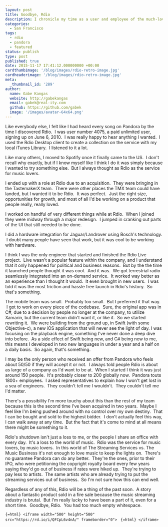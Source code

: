 ```yaml
---
layout: post
title: Goodbye, Rdio
description: I chronicle my time as a user and employee of the much-loved music streaming service.
categories:
  - San Francisco
tags:
  - rdio
  - pandora
  - featured
status: publish
type: post
published: true
date: 2015-11-17 17:41:12.000000000 +00:00
cardthumbimage: '/blog/images/rdio-retro-image.jpg'
cardheaderimage: '/blog/images/rdio-retro-image.jpg'
meta:
  _thumbnail_id: '289'
author:
  name: Gabe Kangas
  website: http://gabekangas
  email: gabek@real-ity.com
  github: https://github.com/gabek
  image: '/images/avatar-64x64.png'
---
```

Like everybody else, I felt like I had heard every song on Pandora by the time I discovered Rdio.  I was user number 4075, a paid unlimited user, signing up on June 6, 2010.  I was really happy to hear anything I wanted.  I used the Rdio Desktop client to create a collection on the service with my local iTunes Library.  I listened to it a lot.

Like many others, I moved to Spotify once it finally came to the US.  I don\'t recall why exactly, but if I know myself like I think I do it was simply because I wanted to try something else.  But I always thought as Rdio as the service for music lovers.

I ended up with a role at Rdio due to an acquisition.  They were bringing in the TastemakerX team.  There were other places the TMX team could have landed, but I wanted it to be Rdio.  It was perfect.  Just the right size, opportunities for growth, and most of all I\'d be working on a product that people really, really loved.

I worked on handful of very different things while at Rdio.  When I joined they were midway through a major redesign.  I jumped in cranking out parts of the UI that still needed to be done.

I did a hardware integration for Jaguar/Landrover using Bosch\'s technology.  I doubt many people have seen that work, but it was cool to be working with hardware.

I think I was the only engineer that started and finished the Rdio Live project.  Live wasn\'t a popular feature within the company, and I understand that it only happened for political and business reasons.   But by the the time it launched people thought it was cool.  And it was.  We got terrestrial radio seamlessly integrated into an on-demand service.  It worked way better as an experience than I thought it would.   It even brought in new users.  I was told it was the most friction and hassle free launch in Rdio\'s history.  So that\'s something.

The mobile team was small.  Probably too small.  But I preferred it that way.  I got to work on every piece of the codebase.  Sure, the original app was in C\#, due to a decision by people no longer at the company, to utilize Xamarin, but the current team didn\'t want it, or like it.  So we started rewriting it.  We were building from the ground up, in Swift (with some Objective-c), a new iOS application that will never see the light of day. I was focusing on the playback engine, something I\'ve never done a deep dive into before.  As a side effect of Swift being new, and C\# being new to me, this means I developed in two new languages in under a year and a half on a daily basis.  So again, that\'s something.

I may be the only person who received an offer from Pandora who feels about 50/50 if they will accept it or not.  I always told people Rdio is about as large of a company as I\'d want to be at.  When I started I think it was just around 150 people.  It\'s probably closer to 200 globally now.  Pandora touts 1800+ employees.  I asked representatives to explain how I won\'t get lost in a sea of engineers.  They couldn\'t tell me I wouldn\'t.  They couldn\'t tell me I\'d matter.

There\'s a possibility I\'m more touchy about this than the rest of my team because this is the second time I\'ve been acquired in two years.   Maybe I feel like I\'m being pushed around with no control over my own destiny.  That I can be bought and sold to the highest bidder.  I don\'t actually feel this way, I can walk away at any time.  But the fact that it\'s come to mind at all means there might be something to it.

Rdio\'s shutdown isn\'t just a loss to me, or the people I share an office with every day.  It\'s a loss to the world of music.  Rdio was the service for music lovers, by music lovers.  In this world of The Streaming Services vs. The Music Business it\'s not enough to love music to keep the lights on.  There\'s no guarantee Pandora can do any better.   They\'re the ones, prior to their IPO, who were petitioning the copyright royalty board every few years saying they\'d go out of business if rates were hiked up.  They\'re trying to pay less to artists.  The same artists who are already trying to put the streaming services out of business.  So I\'m not sure how this can end well.

Regardless of any of this, Rdio will be a thing of the past soon.  A story about a fantastic product sold in a fire sale because the music streaming industry is brutal.  But I\'m really lucky to have been a part of it, even for a short time.  Goodbye, Rdio.  You had too much empty whitespace.

```{=html} <iframe width="500" height="500" src="https://rd.io/i/QFCpL6v4nA/" frameborder="0"> ``` ```{=html} </iframe> ```

